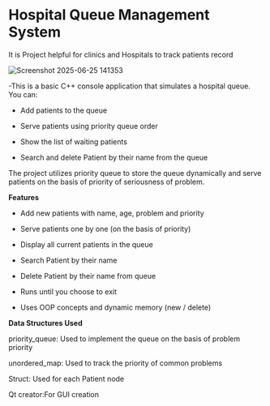 # Hospital Queue Management System

It is Project helpful for clinics and Hospitals to track patients record



![Screenshot 2025-06-25 141353](https://github.com/user-attachments/assets/3b159eee-a498-4496-9510-4ad063daf33c)




-This is a basic C++ console application that simulates a hospital queue. You can:

  - Add patients to the queue

  - Serve patients using priority queue order

  - Show the list of waiting patients

  - Search and delete Patient by their name from the queue


The project utilizes priority queue to store the queue dynamically and serve patients on the basis of priority of seriousness of problem.



**Features**
 - Add new patients with name, age, problem and priority

 - Serve patients one by one (on the basis of priority)

 - Display all current patients in the queue

 - Search Patient by their name

 - Delete Patient by their name from queue
  
 - Runs until you choose to exit

 - Uses OOP concepts and dynamic memory (new / delete)


**Data Structures Used**


   priority_queue: Used to implement the queue on the basis of problem priority

   unordered_map: Used to track the priority of common problems

   Struct: Used for each Patient node

Qt creator:For GUI creation


 
